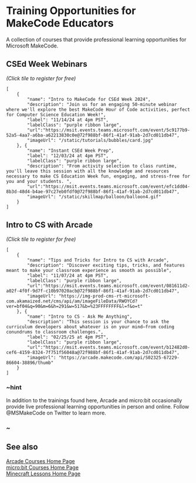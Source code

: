 # Training Opportunities for MakeCode Educators

A collection of courses that provide professional learning opportunities for Microsoft MakeCode.


## CSEd Week Webinars
_(Click tile to register for free)_

```codecard
[
    {
        "name": "Intro to MakeCode for CSEd Week 2024",
        "description": "Join us for an engaging 50-minute webinar where we'll explore the best MakeCode Hour of Code activities, perfect for Computer Science Education Week!",
        "label": "11/14/24 at 4pm PST",
        "labelClass": "purple ribbon large",
        "url":"https://msit.events.teams.microsoft.com/event/5c9177b9-52a5-4aa7-a6ba-a62213830c0e@72f988bf-86f1-41af-91ab-2d7cd011db47",
        "imageUrl": "/static/tutorials/bubbles/card.jpg"
    }, {
        "name": "Instant CSEd Week Prep",
        "label": "12/03/24 at 4pm PST",
        "labelClass": "purple ribbon large",
        "description": "From activity selection to class runtime, you'll leave this session with all the knowledge and resources necessary to make CS Education Week fun, engaging, and stress-free for you and your students. ",
        "url":"https://msit.events.teams.microsoft.com/event/efc1dd04-8b3d-48d4-b4ae-97c27eb0fdf0@72f988bf-86f1-41af-91ab-2d7cd011db47",
        "imageUrl": "/static/skillmap/balloon/balloon4.gif"
    }
]
```



## Intro to CS with Arcade
_(Click tile to register for free)_

```codecard
[
    {
        "name": "Tips and Tricks for Intro to CS with Arcade",
        "description": "Discover exciting tips, tricks, and features meant to make your classroom experience as smooth as possible",
        "label": "11/07/24 at 4pm PST",
        "labelClass": "purple ribbon large",
        "url":"https://msit.events.teams.microsoft.com/event/081611d2-a02f-4f0f-9d7f-c10b97020acb@72f988bf-86f1-41af-91ab-2d7cd011db47",
        "imageUrl": "https://img-prod-cms-rt-microsoft-com.akamaized.net/cms/api/am/imageFileData/RWOYCd?ver=bf04&q=90&m=6&h=291&w=517&b=%23FFFFFFFF&l=f&o=t"
    }, {
        "name": "Intro to CS - Ask Me Anything",
        "description": "This session is your chance to ask the curriculum developers about whatever is on your mind—from coding conundrums to classroom challenges.",
        "label": "02/25/25 at 4pm PST",
        "labelClass": "purple ribbon large",
        "url":"https://msit.events.teams.microsoft.com/event/b12482d0-cef6-4159-8324-7f751f56048a@72f988bf-86f1-41af-91ab-2d7cd011db47",
        "imageUrl": "https://arcade.makecode.com/api/S02325-67229-86604-38896/thumb"
    }
]
```



### ~hint

In addition to the trainings found here, Arcade and micro:bit occasionally provide live professional learning opportunities in person and online. Follow @MSMakeCode on Twitter to learn more.

### ~

## See also

[Arcade Courses Home Page](https://arcade.makecode.com/courses) <br/>
[micro:bit Courses Home Page](https://makecode.microbit.org/courses) <br/>
[Minecraft Lessons Home Page](https://education.minecraft.net/en-us/resources/explore-lessons)